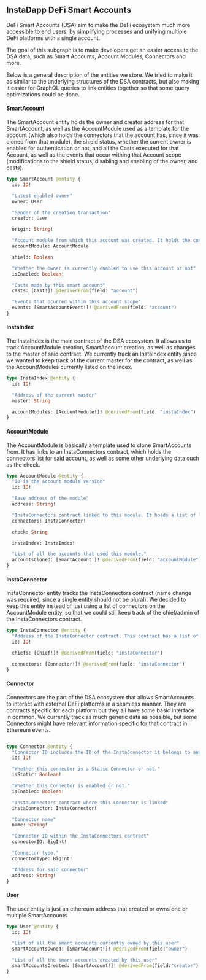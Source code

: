## InstaDapp DeFi Smart Accounts

DeFi Smart Accounts (DSA) aim to make the DeFi ecosystem much more accessible to end users, by simplifying processes and unifying multiple DeFi platforms with a single account.

The goal of this subgraph is to make developers get an easier access to the DSA data, such as Smart Accounts, Account Modules, Connectors and more.

Below is a general description of the entities we store. We tried to make it as similar to the underlying structures of the DSA contracts, but also making it easier for GraphQL queries to link entities together so that some query optimizations could be done.

#### SmartAccount

The SmartAccount entity holds the owner and creator address for that SmartAccount, as well as the AccountModule used as a template for the account (which also holds the connectors that the account has, since it was cloned from that module), the shield status, whether the current owner is enabled for authentication or not, and all the Casts executed for that Account, as well as the events that occur withing that Account scope (modifications to the shield status, disabling and enabling of the owner, and casts).

```graphql
type SmartAccount @entity {
  id: ID!

  "Latest enabled owner"
  owner: User

  "Sender of the creation transaction"
  creator: User

  origin: String!

  "Account module from which this account was created. It holds the connectors linked to this account."
  accountModule: AccountModule

  shield: Boolean

  "Whether the owner is currently enabled to use this account or not"
  isEnabled: Boolean!

  "Casts made by this smart account"
  casts: [Cast!]! @derivedFrom(field: "account")

  "Events that ocurred within this account scope"
  events: [SmartAccountEvent!]! @derivedFrom(field: "account")
}
```

#### InstaIndex

The InstaIndex is the main contract of the DSA ecosystem. It allows us to track AccountModule creation, SmartAccount creation, as well as changes to the master of said contract. We currently track an InstaIndex entity since we wanted to keep track of the current master for the contract, as well as the AccountModules currently listed on the index.

```graphql
type InstaIndex @entity {
  id: ID!

  "Address of the current master"
  master: String

  accountModules: [AccountModule!]! @derivedFrom(field: "instaIndex")
}
```

#### AccountModule

The AccountModule is basically a template used to clone SmartAccounts from. It has links to an InstaConnectors contract, which holds the connectors list for said account, as well as some other underlying data such as the check.

```graphql
type AccountModule @entity {
  "ID is the account module version"
  id: ID!

  "Base address of the module"
  address: String!

  "InstaConnectors contract linked to this module. It holds a list of linked connectors as well as chief/admin information for that contract."
  connectors: InstaConnector!

  check: String

  instaIndex: InstaIndex!

  "List of all the accounts that used this module."
  accountsCloned: [SmartAccount!]! @derivedFrom(field: "accountModule")
}
```

#### InstaConnector

InstaConnector entity tracks the InstaConnectors contract (name change was required, since a single entity should not be plural). We decided to keep this entity instead of just using a list of connectors on the AccountModule entity, so that we could still keep track of the chief/admin of the InstaConnectors contract.

```graphql
type InstaConnector @entity {
  "Address of the InstaConnector contract. This contract has a list of connectors tracked."
  id: ID!

  chiefs: [Chief!]! @derivedFrom(field: "instaConnector")

  connectors: [Connector!]! @derivedFrom(field: "instaConnector")
}
```

#### Connector

Connectors are the part of the DSA ecosystem that allows SmartAccounts to interact with external DeFi platforms in a seamless manner. They are contracts specific for each platform but they all have some basic interface in common. We currently track as much generic data as possible, but some Connectors might have relevant information specific for that contract in Ethereum events.

```graphql

type Connector @entity {
  "Connector ID includes the ID of the InstaConnector it belongs to and the internal ID of the connector"
  id: ID!

  "Whether this connector is a Static Connector or not."
  isStatic: Boolean!

  "Whether this Connector is enabled or not."
  isEnabled: Boolean!

  "InstaConnectors contract where this Connector is linked"
  instaConnector: InstaConnector!

  "Connector name"
  name: String!

  "Connector ID within the InstaConnectors contract"
  connectorID: BigInt!

  "Connector type."
  connectorType: BigInt!

  "Address for said connector"
  address: String!
}
```

#### User

The user entity is just an ethereum address that created or owns one or multiple SmartAccounts.

```graphql
type User @entity {
  id: ID!

  "List of all the smart accounts currently owned by this user"
  smartAccountsOwned: [SmartAccount!]! @derivedFrom(field:"owner")

  "List of all the smart accounts created by this user"
  smartAccountsCreated: [SmartAccount!]! @derivedFrom(field:"creator")
}
```
